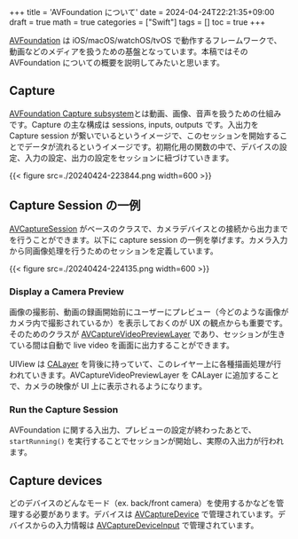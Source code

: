+++
title = 'AVFoundation について'
date = 2024-04-24T22:21:35+09:00
draft = true
math = true
categories = ["Swift"]
tags = []
toc = true
+++


[AVFoundation](https://developer.apple.com/av-foundation/) は iOS/macOS/watchOS/tvOS で動作するフレームワークで、動画などのメディアを扱うための基盤となっています。本稿ではその AVFoundation についての概要を説明してみたいと思います。


## Capture

[AVFoundation Capture subsystem](https://developer.apple.com/documentation/avfoundation/capture_setup)とは動画、画像、音声を扱うための仕組みです。Capture の主な構成は sessions, inputs, outputs です。入出力を Capture  session が繋いでいるというイメージで、このセッションを開始することでデータが流れるというイメージです。初期化用の関数の中で、デバイスの設定、入力の設定、出力の設定をセッションに紐づけていきます。

{{< figure src=./20240424-223844.png width=600 >}}

























## Capture Session の一例

[AVCaptureSession](https://developer.apple.com/documentation/avfoundation/capture_setup/setting_up_a_capture_session) がベースのクラスで、カメラデバイスとの接続から出力までを行うことができます。以下に capture session の一例を挙げます。カメラ入力から同画像処理を行うためのセッションを定義しています。

{{< figure src=./20240424-224135.png width=600 >}}


### Display a Camera Preview

画像の撮影前、動画の録画開始前にユーザーにプレビュー（今どのような画像がカメラ内で撮影されているか）を表示しておくのが UX の観点からも重要です。そのためのクラスが [AVCaptureVideoPreviewLayer](https://developer.apple.com/documentation/avfoundation/avcapturevideopreviewlayer) であり、セッションが生きている間は自動で live video を画面に出力することができます。

UIView は [CALayer](https://developer.apple.com/documentation/quartzcore/calayer) を背後に持っていて、このレイヤー上に各種描画処理が行われていきます。AVCaptureVideoPreviewLayer を CALayer に追加することで、カメラの映像が UI 上に表示されるようになります。


### Run the Capture Session 

AVFoundation に関する入出力、プレビューの設定が終わったあとで、`startRunning()` を実行することでセッションが開始し、実際の入出力が行われます。


## Capture devices

どのデバイスのどんなモード（ex. back/front camera）を使用するかなどを管理する必要があります。デバイスは [AVCaptureDevice](https://developer.apple.com/documentation/avfoundation/avcapturedevice) で管理されています。デバイスからの入力情報は [AVCaptureDeviceInput](https://developer.apple.com/documentation/avfoundation/capture_setup/choosing_a_capture_device) で管理されています。



